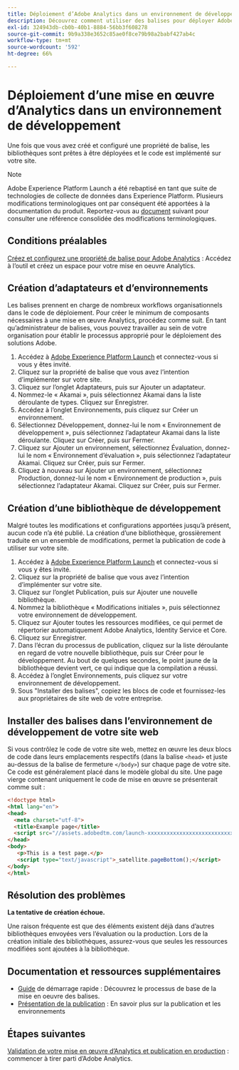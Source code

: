 ```yaml
---
title: Déploiement d’Adobe Analytics dans un environnement de développement
description: Découvrez comment utiliser des balises pour déployer Adobe Analytics dans votre environnement de développement.
exl-id: 324943db-cb0b-40b1-8884-56bb3f608278
source-git-commit: 9b9a338e3652c85ae0f8ce79b98a2babf427ab4c
workflow-type: tm+mt
source-wordcount: '592'
ht-degree: 66%

---
```


# Déploiement d’une mise en œuvre d’Analytics dans un environnement de développement

Une fois que vous avez créé et configuré une propriété de balise, les bibliothèques sont prêtes à être déployées et le code est implémenté sur votre site.

>[!NOTE]
>Adobe Experience Platform Launch a été rebaptisé en tant que suite de technologies de collecte de données dans Experience Platform. Plusieurs modifications terminologiques ont par conséquent été apportées à la documentation du produit. Reportez-vous au [document](https://experienceleague.adobe.com/docs/experience-platform/tags/term-updates.html?lang=en) suivant pour consulter une référence consolidée des modifications terminologiques.

## Conditions préalables

[Créez et configurez une propriété de balise pour Adobe Analytics](create-analytics-property.md) : Accédez à l’outil et créez un espace pour votre mise en oeuvre Analytics.

## Création d’adaptateurs et d’environnements

Les balises prennent en charge de nombreux workflows organisationnels dans le code de déploiement. Pour créer le minimum de composants nécessaires à une mise en œuvre Analytics, procédez comme suit. En tant qu’administrateur de balises, vous pouvez travailler au sein de votre organisation pour établir le processus approprié pour le déploiement des solutions Adobe.

1. Accédez à [Adobe Experience Platform Launch](https://launch.adobe.com) et connectez-vous si vous y êtes invité.
2. Cliquez sur la propriété de balise que vous avez l’intention d’implémenter sur votre site.
3. Cliquez sur l’onglet Adaptateurs, puis sur Ajouter un adaptateur.
4. Nommez-le « Akamai », puis sélectionnez Akamai dans la liste déroulante de types. Cliquez sur Enregistrer.
5. Accédez à l’onglet Environnements, puis cliquez sur Créer un environnement.
6. Sélectionnez Développement, donnez-lui le nom « Environnement de développement », puis sélectionnez l’adaptateur Akamai dans la liste déroulante. Cliquez sur Créer, puis sur Fermer.
7. Cliquez sur Ajouter un environnement, sélectionnez Évaluation, donnez-lui le nom « Environnement d’évaluation », puis sélectionnez l’adaptateur Akamai. Cliquez sur Créer, puis sur Fermer.
8. Cliquez à nouveau sur Ajouter un environnement, sélectionnez Production, donnez-lui le nom « Environnement de production », puis sélectionnez l’adaptateur Akamai. Cliquez sur Créer, puis sur Fermer.

## Création d’une bibliothèque de développement

Malgré toutes les modifications et configurations apportées jusqu’à présent, aucun code n’a été publié. La création d’une bibliothèque, grossièrement traduite en un ensemble de modifications, permet la publication de code à utiliser sur votre site.

1. Accédez à [Adobe Experience Platform Launch](https://launch.adobe.com) et connectez-vous si vous y êtes invité.
2. Cliquez sur la propriété de balise que vous avez l’intention d’implémenter sur votre site.
3. Cliquez sur l’onglet Publication, puis sur Ajouter une nouvelle bibliothèque.
4. Nommez la bibliothèque « Modifications initiales », puis sélectionnez votre environnement de développement.
5. Cliquez sur Ajouter toutes les ressources modifiées, ce qui permet de répertorier automatiquement Adobe Analytics, Identity Service et Core.
6. Cliquez sur Enregistrer.
7. Dans l’écran du processus de publication, cliquez sur la liste déroulante en regard de votre nouvelle bibliothèque, puis sur Créer pour le développement. Au bout de quelques secondes, le point jaune de la bibliothèque devient vert, ce qui indique que la compilation a réussi.
8. Accédez à l’onglet Environnements, puis cliquez sur votre environnement de développement.
9. Sous &quot;Installer des balises&quot;, copiez les blocs de code et fournissez-les aux propriétaires de site web de votre entreprise.

## Installer des balises dans l’environnement de développement de votre site web

Si vous contrôlez le code de votre site web, mettez en œuvre les deux blocs de code dans leurs emplacements respectifs (dans la balise `<head>` et juste au-dessus de la balise de fermeture `</body>`) sur chaque page de votre site. Ce code est généralement placé dans le modèle global du site. Une page vierge contenant uniquement le code de mise en œuvre se présenterait comme suit :

```html
<!doctype html>
<html lang="en">
<head>
  <meta charset="utf-8">
  <title>Example page</title>
  <script src="//assets.adobedtm.com/launch-xxxxxxxxxxxxxxxxxxxxxxxxxxxxxxxxxx-development.min.js"></script>
</head>
<body>
   <p>This is a test page.</p>
   <script type="text/javascript">_satellite.pageBottom();</script>
</body>
</html>
```

## Résolution des problèmes

**La tentative de création échoue.**

Une raison fréquente est que des éléments existent déjà dans d’autres bibliothèques envoyées vers l’évaluation ou la production. Lors de la création initiale des bibliothèques, assurez-vous que seules les ressources modifiées sont ajoutées à la bibliothèque.

## Documentation et ressources supplémentaires

- [Guide](https://experienceleague.adobe.com/docs/experience-platform/tags/get-started/quick-start.html?lang=en) de démarrage rapide : Découvrez le processus de base de la mise en oeuvre des balises.
- [Présentation de la publication](https://experienceleague.adobe.com/docs/experience-platform/tags/publish/overview.html?lang=en) : En savoir plus sur la publication et les environnements

## Étapes suivantes

[Validation de votre mise en œuvre d’Analytics et publication en production](validate-publish-prod.md) : commencer à tirer parti d’Adobe Analytics.
